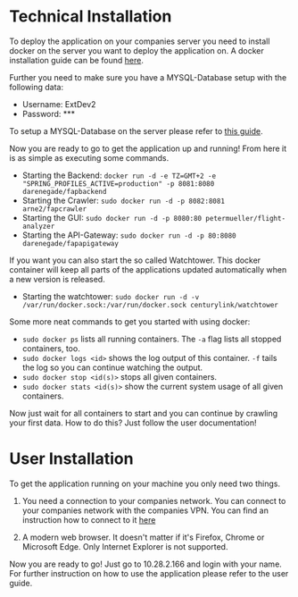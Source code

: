 # Technical Installation

To deploy the application on your companies server you need to install docker on the server you want to deploy the application on. A docker installation guide can be found
[here](https://docs.docker.com/linux/).

Further you need to make sure you have a MYSQL-Database setup with the following data:
* Username: ExtDev2
* Password: ***

To setup a MYSQL-Database on the server please refer to [this guide](http://dev.mysql.com/doc/refman/5.7/en/linux-installation.html).

Now you are ready to go to get the application up and running! From here it is as simple as executing some commands.

* Starting the Backend:
`docker run -d -e TZ=GMT+2 -e "SPRING_PROFILES_ACTIVE=production" -p 8081:8080 darenegade/fapbackend`
* Starting the Crawler:
`sudo docker run -d -p 8082:8081 arne2/fapcrawler`
* Starting the GUI:
`sudo docker run -d -p 8080:80 petermueller/flight-analyzer`
* Starting the API-Gateway:
`sudo docker run -d -p 80:8080 darenegade/fapapigateway `

If you want you can also start the so called Watchtower. This docker container will keep all parts of the applications updated automatically when a new version is released.

* Starting the watchtower:
`sudo docker run -d -v /var/run/docker.sock:/var/run/docker.sock centurylink/watchtower`

Some more neat commands to get you started with using docker:

* `sudo docker ps` lists all running containers. The `-a` flag lists all stopped containers, too.
* `sudo docker logs <id>` shows the log output of this container. `-f` tails the log so you can continue watching the output.
* `sudo docker stop <id(s)>` stops all given containers.
* `sudo docker stats <id(s)>` show the current system usage of all given containers.

Now just wait for all containers to start and you can continue by crawling your first data. How to do this? Just follow the user documentation!

# User Installation

To get the application running on your machine you only need two things.

1. You need a connection to your companies network. You can connect to your companies network with the companies VPN.
You can find an instruction how to connect to it [here](https://www.lrz.de/services/netz/mobil/vpn_en/)

2. A modern web browser. It doesn't matter if it's Firefox, Chrome or Microsoft Edge. Only Internet Explorer is not supported.

Now you are ready to go! Just go to 10.28.2.166 and login with your name. For further instruction on how to use the application please refer to the user guide.
